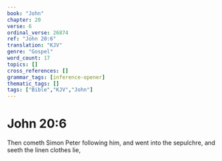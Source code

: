 ```yaml
---
book: "John"
chapter: 20
verse: 6
ordinal_verse: 26874
ref: "John 20:6"
translation: "KJV"
genre: "Gospel"
word_count: 17
topics: []
cross_references: []
grammar_tags: [inference-opener]
thematic_tags: []
tags: ["Bible","KJV","John"]
---
```


# John 20:6

Then cometh Simon Peter following him, and went into the sepulchre, and seeth the linen clothes lie,
